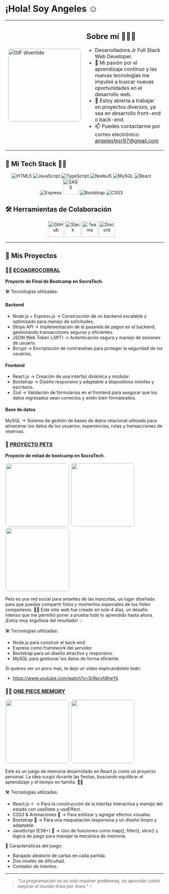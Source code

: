 #  ¡Hola! Soy Angeles ☺️

<table>
  <tr>
    <td>
      <img src="https://media.giphy.com/media/1yjpuTqR2LEGRyznsg/giphy.gif" 
           alt="GIF divertido" 
           width="230" 
           style="border: 2px solid #f0f0f0; border-radius: 10px;"/>
    </td>
    <td>
      <h2>Sobre mí 👩🏼‍💻</h2>
      <ul>
        <li>Desarrolladora Jr Full Stack Web Developer.</li>
        <li>🌱 Mi pasión por el aprendizaje continuo y las nuevas tecnologías me impulsó a buscar nuevas oportunidades en el desarrollo web.</li>
        <li>💼 Estoy abierta a trabajar en proyectos diversos, ya sea en desarrollo front-end o back-end.</li>
        <li>📫 Puedes contactarme por correo electrónico: <a href="mailto:angelesfesr97@gmail.com">angelesfesr97@gmail.com</a></li>
      </ul>
    </td>
  </tr>
</table>

## 🚀 Mi Tech Stack 👨‍💻

<p align="center">
  <span style="display: inline-block; margin-right: 20px;">
    <img src="https://img.icons8.com/color/48/000000/html-5.png" alt="HTML5" title="HTML5"/>
    <img src="https://img.icons8.com/color/48/000000/javascript.png" alt="JavaScript" title="JavaScript"/>
    <img src="https://img.icons8.com/color/48/000000/typescript.png" alt="TypeScript" title="TypeScript"/>
    <img src="https://img.icons8.com/color/48/000000/nodejs.png" alt="NodeJS" title="NodeJS"/>
    <img src="https://img.icons8.com/color/48/000000/mysql-logo.png" alt="MySQL" title="MySQL"/>
    <img src="https://img.icons8.com/color/48/000000/react-native.png" alt="React" title="React"/>
    <img src="https://img.icons8.com/ios/50/000000/express-js.png" alt="Express" title="Express"/>
    <img src="https://github.com/user-attachments/assets/46900a5a-7de1-46ab-a749-72c65d82edc3" alt="SASS" title="SASS" width="50" height="50"/>
    <img src="https://img.icons8.com/color/48/000000/bootstrap.png" alt="Bootstrap" title="Bootstrap"/>
    <img src="https://img.icons8.com/color/48/000000/css3.png" alt="CSS3" title="CSS3"/>
    
  </span>
</p>

## 🛠 Herramientas de Colaboración

<p align="center">
  <span style="display: inline-block; margin-right: 20px;">
    <img src="https://img.icons8.com/ios/50/000000/github.png" alt="GitHub" title="GitHub" width="50" height="50"/>
    <img src="https://github.com/user-attachments/assets/42b1e2a9-ff03-498c-a8e7-f0a69cb9eabb" alt="Slack" title="Slack" width="50" height="50"/>
    <img src="https://github.com/user-attachments/assets/8bbb067b-df19-498b-8c5f-76dc505f5f1b" alt="Teams" title="Teams" width="50" height="50"/>
    <img src="https://github.com/user-attachments/assets/4f56de72-36ab-4199-b081-719426336a6a" alt="Discord" title="Discord" width="50" height="50"/>
  </span>
</p>

---

## 💫 Mis Proyectos

### 👩‍🌾 [ECOAGROCORRAL](https://github.com/AngelesFernandez1/ProyectoEcoAgroCorral)
**Proyecto de Final de Bootcamp en SocraTech.**

🛠️ Tecnologías utilizadas:
#### Backend
- Node.js + Express.js → Construcción de un backend escalable y optimizado para manejo de solicitudes.
- Stripe API → Implementación de la pasarela de pagos en el backend, gestionando transacciones seguras y eficientes.
- JSON Web Token (JWT) → Autenticación segura y manejo de sesiones de usuario.
- Bcrypt → Encriptación de contraseñas para proteger la seguridad de los usuarios.

#### Frontend
- React.js → Creación de una interfaz dinámica y modular.
- Bootstrap → Diseño responsivo y adaptable a dispositivos móviles y escritorio.
- Zod → Validación de formularios en el frontend para asegurar que los datos ingresados sean correctos y estén bien formateados.

#### Base de datos
MySQL → Sistema de gestión de bases de datos relacional utilizado para almacenar los datos de los usuarios, experiencias, rutas y transacciones de reservas.

### 🐶 [PROYECTO PETS](https://github.com/AngelesFernandez1/Proyecto-Pets)
**Proyecto de mitad de bootcamp en SocraTech.**

<p>
  <img src="https://github.com/user-attachments/assets/339c5a71-672f-4e00-9c5a-7a5c1976598a" width="200" style="border: 2px solid #f0f0f0; border-radius: 10px;"/>
  <img src="https://github.com/user-attachments/assets/28dea1fc-2550-40ed-967f-238ac53eb2a3" width="200" style="border: 2px solid #f0f0f0; border-radius: 10px;"/>
  <img src="https://github.com/user-attachments/assets/cb103edb-ec07-4a06-86a2-3f9bbda77862" width="200" style="border: 2px solid #f0f0f0; border-radius: 10px;"/>
</p>

Pets es una red social para amantes de las mascotas, un lugar diseñado para que puedas compartir fotos y momentos especiales de tus fieles compañeros. 🐶🐱
Este sitio web fue creado en solo 4 días, un desafío intenso que me permitió poner a prueba todo lo aprendido hasta ahora. ¡Estoy muy orgullosa del resultado! 💡

🛠️ Tecnologías utilizadas:
- Node.js para construir el back-end.
- Express como framework del servidor.
- Bootstrap para un diseño atractivo y responsivo.
- MySQL para gestionar los datos de forma eficiente.

Si quieres ver un poco mas, te dejo un video explicandotelo todo:
- https://www.youtube.com/watch?v=SrRprvhWwYk

### 🏴‍☠ [ONE PIECE MEMORY](https://github.com/AngelesFernandez1/One-Piece-Memory)
<p>
  <img src="https://github.com/user-attachments/assets/77a55dbc-60c8-4dbb-8f78-8276740dbe6f" width="200" style="border: 2px solid #f0f0f0; border-radius: 10px;"/>
  <img src="https://github.com/user-attachments/assets/1c0823a6-6039-42a0-826b-44010b4e151d" width="200" style="border: 2px solid #f0f0f0; border-radius: 10px;"/>
</p>

Este es un juego de memoria desarrollado en React.js como un proyecto personal. La idea surgió durante las fiestas, buscando equilibrar el aprendizaje y el tiempo en familia. 🎄✨

🛠️ Tecnologías utilizadas:
- React.js ⚛️ → Para la construcción de la interfaz interactiva y manejo del estado con useState y useEffect.
- CSS3 & Animaciones 🎨 → Para estilizar y agregar efectos visuales.
- Bootstrap 💠 → Para una maquetación responsiva y un diseño limpio y adaptable.
- JavaScript (ES6+) 🚀 → Uso de funciones como map(), filter(), slice() y lógica de juego para manejar la mecánica de memoria.

🎯 Características del juego:
- Barajado aleatorio de cartas en cada partida.
- Dos niveles de dificultad.
- Contador de intentos.

---

> _"La programación no es solo resolver problemas, es aprender cómo mejorar el mundo línea por línea."_ ✨
